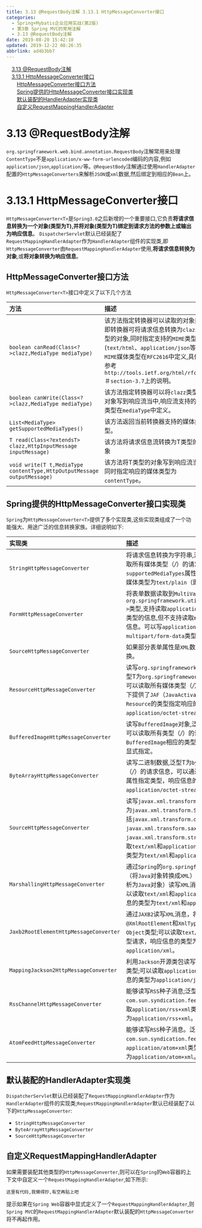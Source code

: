```yaml
---
title: 3.13 @RequestBody注解 3.13.1 HttpMessageConverter接口
categories: 
  - Spring+Mybatis企业应用实战(第2版)
  - 第3章 Spring MVC的常用注解
  - 3.13 @RequestBody注解
date: 2019-08-20 15:42:10
updated: 2019-12-22 08:26:35
abbrlink: ad4b3bb7
---
```

<div id='my_toc'><a href="/JavaReadingNotes/ad4b3bb7/#3-13-@RequestBody注解" class="header_1">3.13 @RequestBody注解</a><br><a href="/JavaReadingNotes/ad4b3bb7/#3-13-1-HttpMessageConverter<T>接口" class="header_1">3.13.1 HttpMessageConverter<T>接口</a><br><a href="/JavaReadingNotes/ad4b3bb7/#HttpMessageConverter<T>接口方法" class="header_2">HttpMessageConverter<T>接口方法</a><br><a href="/JavaReadingNotes/ad4b3bb7/#Spring提供的HttpMessageConverter<T>接口实现类" class="header_2">Spring提供的HttpMessageConverter<T>接口实现类</a><br><a href="/JavaReadingNotes/ad4b3bb7/#默认装配的HandlerAdapter实现类" class="header_2">默认装配的HandlerAdapter实现类</a><br><a href="/JavaReadingNotes/ad4b3bb7/#自定义RequestMappingHandlerAdapter" class="header_2">自定义RequestMappingHandlerAdapter</a><br></div>
<style>.header_1{margin-left: 1em;}.header_2{margin-left: 2em;}.header_3{margin-left: 3em;}.header_4{margin-left: 4em;}.header_5{margin-left: 5em;}.header_6{margin-left: 6em;}</style>
<!--more-->
<script>if (navigator.platform.search('arm')==-1){document.getElementById('my_toc').style.display = 'none';}var e,p = document.getElementsByTagName('p');while (p.length>0) {e = p[0];e.parentElement.removeChild(e);}</script>

<!--end-->
<!--SSTStart-->
# 3.13 @RequestBody注解 #
<!--replace:urlencoded=U R L encoded-->
`org.springframework.web.bind.annotation.RequestBody`注解常用来处理`ContentType`不是`application/x-ww-form-urlencoded`编码的内容,例如`application/json`,`application/`等。`@RequestBody`注解通过使用`HandlerAdapter`配置的`HttpMessageConverters`来解析`JSON`或`xml`数据,然后绑定到相应的`Bean`上。
# 3.13.1 HttpMessageConverter<T>接口 #
`HttpMessageConverter<T>`是`Spring3.0`之后新增的一个重要接口,它负责**将请求信息转换为一个对象(类型为T),并将对象(类型为T)绑定到请求方法的参数上或输出为响应信息**。
`DispatcherServlet`默认已经装配了`RequestMappingHandlerAdapter`作为`HandlerAdapter`组件的实现类,即`HttpMessageConverter`由`RequestMappingHandlerAdapter`使用,**将请求信息转换为对象**,或**将对象转换为响应信息**。

## HttpMessageConverter<T>接口方法 ##
`HttpMessageConverter<T>`接口中定义了以下几个方法

|方法|描述|
|:---|:---|
|`boolean canRead(Class<?>clazz,MediaType mediaType)`|该方法指定转换器可以读取的对象类型,即转换器可将请求信息转换为`clazz`类型的对象,同时指定支持的`MIME`类型(`text/html`、`application/json`等)。`MIME`媒体类型在`RFC2616`中定义,具体请参考`http://tools.ietf.org/html/rfc2616`＃`section-3.7`上的说明。|
|`boolean canWrite(Class<?>clazz,MediaType mediaType)`|该方法指定转换器可以将`clazz`类型的对象写到响应流当中,响应流支持的媒体类型在`mediaType`中定义。|
|`List<MediaType> getSupportedMediaTypes()`|该方法返回当前转换器支持的媒体类型。|
|`T read(Class<?extendsT> clazz,HttpInputMessage inputMessage)`|该方法将请求信息流转换为T类型的对象|
|`void write(T t,MediaType contentType,HttpOutputMessage outputMessage)`|该方法将T类型的对象写到响应流当中,同时指定响应的媒体类型为`contentType`。|

## Spring提供的HttpMessageConverter<T>接口实现类 ##
`Spring`为`HttpMessageConverter<T>`提供了多个实现类,这些实现类组成了一个功能强大、用途广泛的信息转换家族。详细说明如下:

|实现类|描述|
|:---|:---|
|`StringHttpMessageConverter`|将请求信息转换为字符串,泛型T为`String`类型,可以读取所有媒体类型（*/*）的请求信息，可通过设置`supportedMediaTypes`属性指定媒体类型。响应信息的媒体类型为`text/plain`（即`Content-Type`的值）。|
|`FormHttpMessageConverter`|将表单数据读取到`MultiValueMap`中,泛型T为`org.springframework.util.MultiValueMap<String,?>`类型,支持读取`application/x-www-form-urlencoded`类型的信息,但不支持读取`multipart/form-data`类型的信息。可以写`application/x-www-form-urlencoded`及`multipart/form-data`类型的响应信息。|
|`SourceHttpMessageConverter`|如果部分表单属性是`XML`数据，则可用该转换器进行转换。|
|`ResourceHttpMessageConverter`|读写`org.springframework.core.io.Resource`对象,泛型T为`org.springframework.core.io.Resource`对象,可以读取所有媒体类型（*/*）的请求信息。如果类路径下提供了`JAF`（`JavaActivationFramework`）,则根据`Resource`的类型指定响应的类型，否则响应的类型为`application/octet-stream`。|
|`BufferedImageHttpMessageConverter`|读写`BufferedImage`对象,泛型T为`BufferedImage`对象,可以读取所有类型（*/*）的请求信息，返回`BufferedImage`相应的类型，也可以通过`contentType`显式指定。|
|`ByteArrayHttpMessageConverter`|读写二进制数据,泛型T为`byte`[]类型,可以读取所有类型（*/*）的请求信息，可以通过设置`supportMediaTypes`属性指定类型，响应信息的媒体类型为`application/octet-stream`。|
|`SourceHttpMessageConverter`|读写`javax.xml.transform.Source`类型的数据,泛型T为`javax.xml.transform.Source`类型及其扩展类型包括`javax.xml.transform.dom.DOMSource`、`javax.xml.transform.sax.SAXSource`及`javax.xml.transform.stream.StreamSource`;可以读取`text/xml`和`application/xml`类型请求，响应信息的类型为`text/xml`和`application/xml`。|
|`MarshallingHttpMessageConverter`|通过`Spring`的`org.springframework.oxm.Marshalling`（将`Java`对象转换成`XML`）和`Unmarshaller`（将`XML`解析为`Java`对象）读写`XML`消息。泛型T为`Object`类型;可以读取`text/xml`和`application/xml`类型请求，响应信息的类型为`text/xml`和`application/xml`。|
|`Jaxb2RootElementHttpMessageConverter`|通过`JAXB2`读写`XML`消息，将请求消息转换到注解`@XmlRootElement`和`XmlType`作用的类中。泛型T为`Object`类型;可以读取`text/xml`和`application/xml`类型请求，响应信息的类型为`text/xml`和`application/xml`。|
|`MappingJackson2HttpMessageConverter`|利用`Jackson`开源类包读写`JSON`数据。泛型T为`Object`类型;可以读取`application/json`类型的数据，响应信息的类型为`application/json`。|
|`RssChannelHttpMessageConverter`|能够读写`RSS`种子消息;泛型T为`com.sun.syndication.feed.rss.Channel`类型;可以读取`application/rss+xml`类型的数据，响应信息的类型为`application/rss+xml`。|
|`AtomFeedHttpMessageConverter`|能够读写`RSS`种子消息。泛型T为`com.sun.syndication.feed.atom.Feed`类型;可以读取`application/atom+xml`类型的数据，响应信息的类型为`application/atom+xml`。|

## 默认装配的HandlerAdapter实现类 ##
`DispatcherServlet`默认已经装配了`RequestMappingHandlerAdapter`作为`HandlerAdapter`组件的实现类;`RequestMappingHandlerAdapter`默认已经装配了以下的`HttpMessageConverter`:
- `StringHttpMessageConverter`
- `ByteArrayHttpMessageConverter`
- `SourceHttpMessageConverter`

## 自定义RequestMappingHandlerAdapter ##
如果需要装配其他类型的`HttpMessageConverter`,则可以在`Spring`的`Web`容器的上下文中自定义一个`RequestMappingHandlerAdapter`,如下所示:
```
这里有代码,我懒得抄,有空再贴上吧
```
提示如果在`Spring Web`容器中显式定义了一个`RequestMappingHandlerAdapter`,则`Spring MVC`的`RequestMappingHandlerAdapter`默认装配的`HttpMessageConverter`将不再起作用。
<!--SSTStop-->


